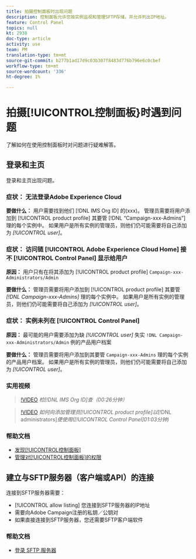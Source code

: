 ```yaml
---
title: 拍摄控制面板时出现问题
description: 控制面板允许您按实例监视和管理SFTP存储，并允许列出IP地址。
feature: Control Panel
topics: null
kt: 2938
doc-type: article
activity: use
team: PM
translation-type: tm+mt
source-git-commit: b277b1ad17d9c03b307f8483d776b796e6c0cbef
workflow-type: tm+mt
source-wordcount: '336'
ht-degree: 1%

---
```



# 拍摄[!UICONTROL控制面板}时遇到问题

了解如何在使用控制面板时对问题进行疑难解答。

## 登录和主页

登录和主页出现问题。

### 症状： 无法登录Adobe Experience Cloud

**要做什么：**
用户需要找到他们 [!DNL IMS Org ID] 的(xxx)。 管理员需要将用户添加到 [!UICONTROL product profile] 其要管 [!DNL “Campaign-xxx-Admins”] 理的每个实例中。 如果用户是所有实例的管理员，则他们仍可能需要将自己添加为 *[!UICONTROL user]*。

### 症状： 访问链 [!UICONTROL Adobe Experience Cloud Home] 接不 [!UICONTROL Control Panel] 显示给用户

**原因：**
用户只有在将其添加为 [!UICONTROL product profile] `Campaign-xxx-Administrators/Admin`

**要做什么：**
管理员需要将用户添加到 [!UICONTROL product profile] 其要管 *[!DNL Campaign-xxx-Admins]* 理的每个实例中。 如果用户是所有实例的管理员，则他们仍可能需要将自己添加为 *[!UICONTROL user]*。

### 症状： 实例未列在 [!UICONTROL Control Panel]

**原因：**
最可能的用户需要添加为缺 *[!UICONTROL user]* 失实 `!DNL Campaign-xxx-Administrators/Admin` 例的产品用户档案

**要做什么：**
管理员需要将用户添加到其要管 `Campaign-xxx-Admins` 理的每个实例的产品用户档案。 如果用户是所有实例的管理员，则他们仍可能需要将自己添加为 *[!UICONTROL user]*。

### 实用视频

>[!VIDEO](https://video.tv.adobe.com/v/27183?quality=12)
*检[!DNL IMS Org ID]查（00:26分钟）*

>[!VIDEO](https://video.tv.adobe.com/v/27147?quality=12)
*如何向添加管理员[!UICONTROL product profile]以&#x200B;*[!DNL administrators]*便使用([!UICONTROL Control Panel]01:03分钟)*

### 帮助文档

* [发现[!UICONTROL控制面板]](https://helpx.adobe.com/campaign/kb/control-panel-overview.html)
* [管理对[!UICONTROL控制面板]的权限](https://helpx.adobe.com/campaign/kb/control-panel-access.html)

## 建立与SFTP服务器（客户端或API）的连接

连接到SFTP服务器需要：

* [!UICONTROL allow listing] 您连接到SFTP服务器的IP地址
* 需要向Adobe Campaign注册的私钥／公钥对
* 如果直接连接到SFTP服务器，您还需要SFTP客户端软件

### 帮助文档

* [登录 SFTP 服务器](https://helpx.adobe.com/campaign/kb/control-panel-sftp.html#LoggingintoyourSFTPserver)

